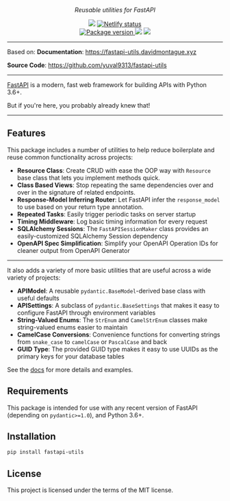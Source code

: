<p align="center">
    <em>Reusable utilities for FastAPI</em>
</p>
<p align="center">
<img src="https://img.shields.io/github/last-commit/yuval9313/fastapi-utils.svg">
<a href="https://github.com/yuval9313/fastapi-utils" target="_blank">
</a>
<a href="https://app.netlify.com/sites/trusting-archimedes-72b369/deploys">
    <img src="https://img.shields.io/netlify/28b2a077-65b1-4d6c-9dba-13aaf6059877" alt="Netlify status">
</a>
<br />
<a href="https://pypi.org/project/fastapi-utils" target="_blank">
    <img src="https://badge.fury.io/py/fastapi-utils.svg" alt="Package version">
</a>
    <img src="https://img.shields.io/pypi/pyversions/fastapi-utils.svg">
    <img src="https://img.shields.io/github/license/dmontagu/fastapi-utils.svg">
</p>

---

Based on:
**Documentation**: <a href="https://fastapi-utils.davidmontague.xyz" target="_blank">https://fastapi-utils.davidmontague.xyz</a>

**Source Code**: <a href="https://github.com/yuval9313/fastapi-utils" target="_blank">https://github.com/yuval9313/fastapi-utils</a>

---

<a href="https://fastapi.tiangolo.com">FastAPI</a> is a modern, fast web framework for building APIs with Python 3.6+.

But if you're here, you probably already knew that!

---

## Features

This package includes a number of utilities to help reduce boilerplate and reuse common functionality across projects:

* **Resource Class**: Create CRUD with ease the OOP way with `Resource` base class that lets you implement methods quick.
* **Class Based Views**: Stop repeating the same dependencies over and over in the signature of related endpoints.
* **Response-Model Inferring Router**: Let FastAPI infer the `response_model` to use based on your return type annotation. 
* **Repeated Tasks**: Easily trigger periodic tasks on server startup
* **Timing Middleware**: Log basic timing information for every request
* **SQLAlchemy Sessions**: The `FastAPISessionMaker` class provides an easily-customized SQLAlchemy Session dependency 
* **OpenAPI Spec Simplification**: Simplify your OpenAPI Operation IDs for cleaner output from OpenAPI Generator

---

It also adds a variety of more basic utilities that are useful across a wide variety of projects:

* **APIModel**: A reusable `pydantic.BaseModel`-derived base class with useful defaults
* **APISettings**: A subclass of `pydantic.BaseSettings` that makes it easy to configure FastAPI through environment variables 
* **String-Valued Enums**: The `StrEnum` and `CamelStrEnum` classes make string-valued enums easier to maintain
* **CamelCase Conversions**: Convenience functions for converting strings from `snake_case` to `camelCase` or `PascalCase` and back
* **GUID Type**: The provided GUID type makes it easy to use UUIDs as the primary keys for your database tables

See the [docs](https://fastapi-utils.davidmontague.xyz/) for more details and examples. 

## Requirements

This package is intended for use with any recent version of FastAPI (depending on `pydantic>=1.0`), and Python 3.6+.

## Installation

```bash
pip install fastapi-utils
```

## License

This project is licensed under the terms of the MIT license.
